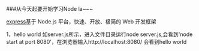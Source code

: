 ###从今天起要开始学习Node la~~~

[express](http://www.expressjs.com.cn/)基于 Node.js 平台，快速、开放、极简的 Web 开发框架

1，hello world
如server.js所示，进入文件目录运行node server.js,会看到'node start at port 8080'，在浏览器输入http://localhost:8080/ 会看到hello world
